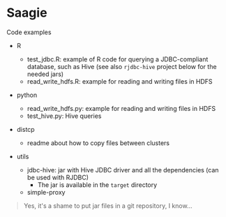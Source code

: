 # Saagie

Code examples

* R
  * test_jdbc.R: example of R code for querying a JDBC-compliant database, such as Hive (see also `rjdbc-hive` project below for the needed jars)
  * read_write_hdfs.R: example for reading and writing files in HDFS

* python
  * read_write_hdfs.py: example for reading and writing files in HDFS
  * test_hive.py: Hive queries

* distcp
  * readme about how to copy files between clusters

* utils
  * jdbc-hive: jar with Hive JDBC driver and all the dependencies (can be used with RJDBC)
    * The jar is available in the `target` directory
  * simple-proxy      

> Yes, it's a shame to put jar files in a git repository, I know...
